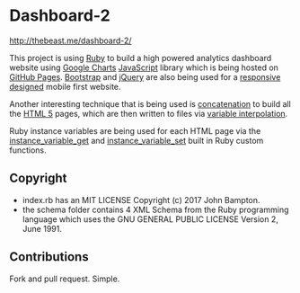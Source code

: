 # Dashboard-2

http://thebeast.me/dashboard-2/

This project is using [Ruby](https://www.ruby-lang.org/en/) to build a high powered analytics dashboard website using [Google Charts](https://developers.google.com/chart/) [JavaScript](https://developer.mozilla.org/en-US/docs/Web/JavaScript) library which is being hosted on [GitHub Pages](https://pages.github.com/).  [Bootstrap](http://getbootstrap.com/) and [jQuery](https://jquery.com/) are also being used for a [responsive designed](https://responsivedesign.is/) mobile first website.

Another interesting technique that is being used is [concatenation](https://en.wikipedia.org/wiki/Concatenation) to build all the [HTML 5](https://developer.mozilla.org/en-US/docs/Web/HTML) pages, which are then written to files via [variable interpolation](http://batsov.com/articles/2014/08/13/the-elements-of-style-in-ruby-number-14-variable-interpolation/).

Ruby instance variables are being used for each HTML page via the [instance_variable_get](http://apidock.com/ruby/Object/instance_variable_get) and [instance_variable_set](http://apidock.com/ruby/Object/instance_variable_set) built in Ruby custom functions.  


## Copyright

- index.rb has an MIT LICENSE Copyright (c) 2017 John Bampton.
- the schema folder contains 4 XML Schema from the Ruby programming language which uses the GNU GENERAL PUBLIC LICENSE Version 2, June 1991.

## Contributions

Fork and pull request. Simple.
